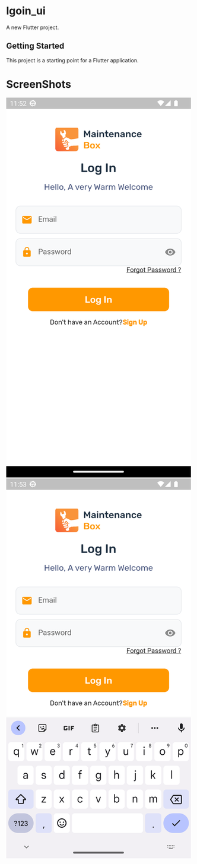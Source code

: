 # lgoin_ui

A new Flutter project.

## Getting Started

This project is a starting point for a Flutter application.

# ScreenShots
![UI_1](https://github.com/deepi-badshah/Sign_In_UI/blob/master/UI_1.png?raw=true)
![UI_2](https://github.com/deepi-badshah/Sign_In_UI/blob/master/UI_2.png?raw=true)
